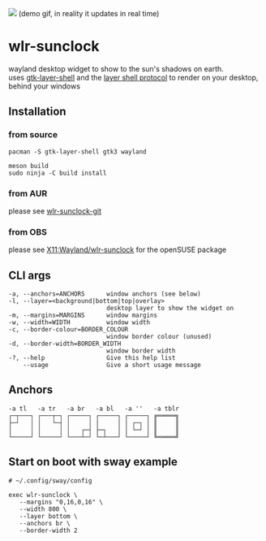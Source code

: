 ![](.github/gif.gif)
(demo gif, in reality it updates in real time)

# wlr-sunclock

wayland desktop widget to show to the sun's shadows on earth.  
uses [gtk-layer-shell](https://github.com/wmww/gtk-layer-shell) and the [layer shell protocol](https://github.com/swaywm/wlr-protocols/blob/master/unstable/wlr-layer-shell-unstable-v1.xml) to render on your desktop, behind your windows

## Installation
### from source

    pacman -S gtk-layer-shell gtk3 wayland

    meson build
    sudo ninja -C build install

### from AUR

please see [wlr-sunclock-git](https://aur.archlinux.org/packages/wlr-sunclock-git/)

### from OBS

please see [X11:Wayland/wlr-sunclock](https://build.opensuse.org/package/show/X11:Wayland/wlr-sunclock) for the openSUSE package

## CLI args

    -a, --anchors=ANCHORS      window anchors (see below)
    -l, --layer=<background|bottom|top|overlay>
                               desktop layer to show the widget on
    -m, --margins=MARGINS      window margins
    -w, --width=WIDTH          window width
    -c, --border-colour=BORDER_COLOUR
                               window border colour (unused)
    -d, --border-width=BORDER_WIDTH
                               window border width
    -?, --help                 Give this help list
        --usage                Give a short usage message

## Anchors

    -a tl   -a tr   -a br   -a bl   -a ''   -a tblr
    ┌─┬───┐ ┌───┬─┐ ┌─────┐ ┌─────┐ ┌─────┐ ╔═════╗
    ├─┘   │ │   └─┤ │     │ │     │ │ ┌─┐ │ ║     ║
    │     │ │     │ │   ┌─┤ ├─┐   │ │ └─┘ │ ║     ║
    └─────┘ └─────┘ └───┴─┘ └─┴───┘ └─────┘ ╚═════╝

## Start on boot with sway example

    # ~/.config/sway/config

    exec wlr-sunclock \
       --margins "0,16,0,16" \
       --width 800 \
       --layer bottom \
       --anchors br \
       --border-width 2
